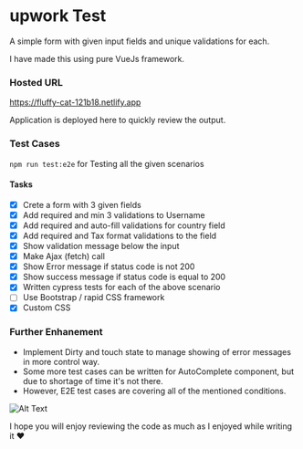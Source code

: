 # upwork Test

A simple form with given input fields and unique validations for each.

I have made this using pure VueJs framework.

### Hosted URL

https://fluffy-cat-121b18.netlify.app

Application is deployed here to quickly review the output.


### Test Cases
`npm run test:e2e` for Testing all the given scenarios

#### Tasks

- [x] Crete a form with 3 given fields
- [x] Add required and min 3 validations to Username
- [x] Add required and auto-fill validations for country field
- [x] Add required and Tax format validations to the field
- [x] Show validation message below the input
- [x] Make Ajax (fetch) call
- [x] Show Error message if status code is not 200 
- [x] Show success message if status code is equal to 200
- [x] Written cypress tests for each of the above scenario
- [ ] Use Bootstrap / rapid CSS framework
- [x] Custom CSS

### Further Enhanement

- Implement Dirty and touch state to manage showing of error messages in more control way.
- Some more test cases can be written for AutoComplete component, but due to shortage of time it's not there.
- However, E2E test cases are covering all of the mentioned conditions.





![Alt Text](https://media.giphy.com/media/TBZEgKryt6NSPXUKBG/giphy.gif)



I hope you will enjoy reviewing the code as much as I enjoyed while writing it ❤️ 